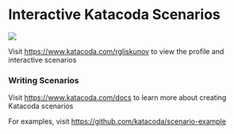 # Interactive Katacoda Scenarios

[![](http://shields.katacoda.com/katacoda/rgliskunov/count.svg)](https://www.katacoda.com/rgliskunov "Get your profile on Katacoda.com")

Visit https://www.katacoda.com/rgliskunov to view the profile and interactive scenarios

### Writing Scenarios
Visit https://www.katacoda.com/docs to learn more about creating Katacoda scenarios

For examples, visit https://github.com/katacoda/scenario-example
